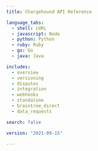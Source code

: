 ```yaml
---
title: Chargehound API Reference

language_tabs:
  - shell: cURL
  - javascript: Node
  - python: Python
  - ruby: Ruby
  - go: Go
  - java: Java

includes:
  - overview
  - versioning
  - disputes
  - integration
  - webhooks
  - standalone
  - braintree_direct
  - data_requests

search: false

version: "2021-09-15"

---
```

